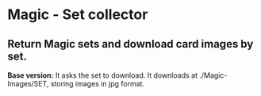 # Magic - Set collector
## Return Magic sets and download card images by set.
__Base version:__ It asks the set to download. It downloads at ./Magic-Images/SET, storing images in jpg format.
